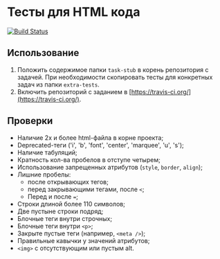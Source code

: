 # Тесты для HTML кода
[![Build Status](https://travis-ci.org/urfu-2015/html-test-suite.svg)](https://travis-ci.org/urfu-2015/html-test-suite)

## Использование
1. Положить содержимое папки `task-stub` в корень репозитория с задачей. При необходимости скопировать тесты для
конкретных задач из папки `extra-tests`.
2. Включить репозиторий с заданием в [https://travis-ci.org/](https://travis-ci.org/).

## Проверки
* Наличие 2х и более html-файла в корне проекта;
* Deprecated-теги ('i', 'b', 'font', 'center', 'marquee', 'u', 's');
* Наличие табуляций;
* Кратность кол-ва пробелов в отступе четырем;
* Использование запрещенных атрибутов (`style`, `border`, `align`);
* Лишние пробелы:
  * после открывающих тегов;
  * перед закрывающими тегами, после `<`;
  * Перед и после `=`;
* Строки длиной более 110 символов;
* Две пустыне строки подряд;
* Блочные теги внутри строчных;
* Блочные теги внутри `<p>`;
* Закрыте пустые теги (например, `<meta />`);
* Правильные кавычки у значений атрибутов;
* `<img>` с отсутствующим или пустым alt.